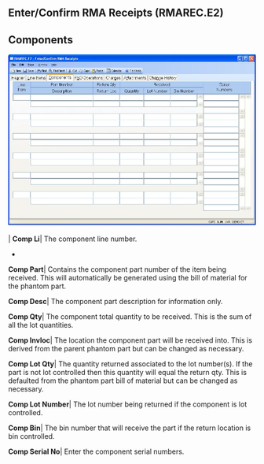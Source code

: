 ## Enter/Confirm RMA Receipts (RMAREC.E2)
<PageHeader />

## Components

![](./RMAREC-E2-3.jpg)

| **Comp Li**|  The component line number.

-  
**Comp Part**|  Contains the component part number of the item being received.
This will automatically be generated using the bill of material for the
phantom part.

**Comp Desc**|  The component part description for information only.

**Comp Qty**|  The component total quantity to be received. This is the sum of
all the lot quantities.

**Comp Invloc**|  The location the component part will be received into. This
is derived from the parent phantom part but can be changed as necessary.

**Comp Lot Qty**|  The quantity returned associated to the lot number(s). If
the part is not lot controlled then this quantity will equal the return qty.
This is defaulted from the phantom part bill of material but can be changed as
necessary.

**Comp Lot Number**|  The lot number being returned if the component is lot
controlled.

**Comp Bin**|  The bin number that will receive the part if the return
location is bin controlled.

**Comp Serial No**|  Enter the component serial numbers.


<badge text= "Version 8.10.57 " vertical="middle" />

<PageFooter />
